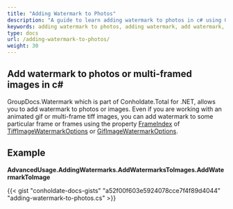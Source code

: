 ```yaml
---
title: "Adding Watermark to Photos"
description: "A guide to learn adding watermark to photos in c# using GroupDocs.Watermark which is part of Conholdate.Total for .NET ."
keywords: adding watermark to photos, adding watermark, add watermark, Add watermark to photos or multi-framed images in c#
type: docs
url: /adding-watermark-to-photos/
weight: 30
---
```

## Add watermark to photos or multi-framed images in c#

GroupDocs.Watermark which is part of Conholdate.Total for .NET, allows you to add watermark to photos or images. Even if you are working with an animated gif or multi-frame tiff images, you can add watermark to some particular frame or frames using the property [FrameIndex](https://apireference.groupdocs.com/net/watermark/groupdocs.watermark.options.image/multiframeimagewatermarkoptions/properties/frameindex) of [TiffImageWatermarkOptions](https://apireference.groupdocs.com/net/watermark/groupdocs.watermark.options.image/tiffimagewatermarkoptions) or [GifImageWatermarkOptions](https://apireference.groupdocs.com/net/watermark/groupdocs.watermark.options.image/gifimagewatermarkoptions).

## Example

**AdvancedUsage.AddingWatermarks.AddWatermarksToImages.AddWatermarkToImage**

{{< gist "conholdate-docs-gists" "a52f00f603e5924078cce7f4f89d4044" "adding-watermark-to-photos.cs" >}}








